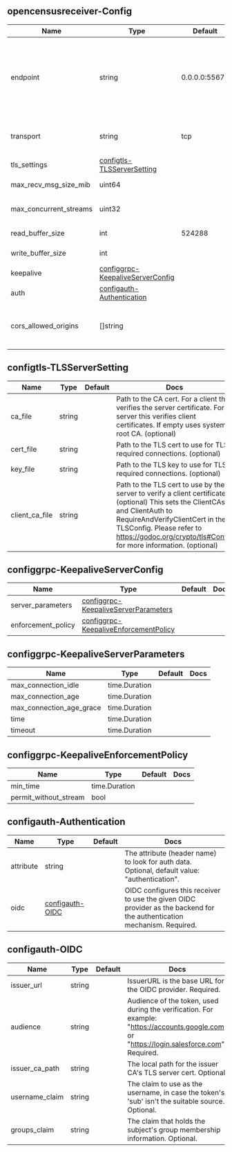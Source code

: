 ## opencensusreceiver-Config

| Name | Type | Default | Docs |
| ---- | ---- | ------- | ---- |
| endpoint |string| 0.0.0.0:55678 | Endpoint configures the address for this network connection. For TCP and UDP networks, the address has the form "host:port". The host must be a literal IP address, or a host name that can be resolved to IP addresses. The port must be a literal port number or a service name. If the host is a literal IPv6 address it must be enclosed in square brackets, as in "[2001:db8::1]:80" or "[fe80::1%zone]:80". The zone specifies the scope of the literal IPv6 address as defined in RFC 4007.  |
| transport |string| tcp | Transport to use. Known protocols are "tcp", "tcp4" (IPv4-only), "tcp6" (IPv6-only), "udp", "udp4" (IPv4-only), "udp6" (IPv6-only), "ip", "ip4" (IPv4-only), "ip6" (IPv6-only), "unix", "unixgram" and "unixpacket".  |
| tls_settings |[configtls-TLSServerSetting](#configtls-TLSServerSetting)| <no value> | Configures the protocol to use TLS. The default value is nil, which will cause the protocol to not use TLS.  |
| max_recv_msg_size_mib |uint64| <no value> | MaxRecvMsgSizeMiB sets the maximum size (in MiB) of messages accepted by the server.  |
| max_concurrent_streams |uint32| <no value> | MaxConcurrentStreams sets the limit on the number of concurrent streams to each ServerTransport. It has effect only for streaming RPCs.  |
| read_buffer_size |int| 524288 | ReadBufferSize for gRPC server. See grpc.ReadBufferSize (https://godoc.org/google.golang.org/grpc#ReadBufferSize).  |
| write_buffer_size |int| <no value> | WriteBufferSize for gRPC server. See grpc.WriteBufferSize (https://godoc.org/google.golang.org/grpc#WriteBufferSize).  |
| keepalive |[configgrpc-KeepaliveServerConfig](#configgrpc-KeepaliveServerConfig)| <no value> | Keepalive anchor for all the settings related to keepalive.  |
| auth |[configauth-Authentication](#configauth-Authentication)| <no value> | Auth for this receiver  |
| cors_allowed_origins |[]string| <no value> | CorsOrigins are the allowed CORS origins for HTTP/JSON requests to grpc-gateway adapter for the OpenCensus receiver. See github.com/rs/cors An empty list means that CORS is not enabled at all. A wildcard (*) can be used to match any origin or one or more characters of an origin.  |

## configtls-TLSServerSetting

| Name | Type | Default | Docs |
| ---- | ---- | ------- | ---- |
| ca_file |string| <no value> | Path to the CA cert. For a client this verifies the server certificate. For a server this verifies client certificates. If empty uses system root CA. (optional)  |
| cert_file |string| <no value> | Path to the TLS cert to use for TLS required connections. (optional)  |
| key_file |string| <no value> | Path to the TLS key to use for TLS required connections. (optional)  |
| client_ca_file |string| <no value> | Path to the TLS cert to use by the server to verify a client certificate. (optional) This sets the ClientCAs and ClientAuth to RequireAndVerifyClientCert in the TLSConfig. Please refer to https://godoc.org/crypto/tls#Config for more information. (optional)  |

## configgrpc-KeepaliveServerConfig

| Name | Type | Default | Docs |
| ---- | ---- | ------- | ---- |
| server_parameters |[configgrpc-KeepaliveServerParameters](#configgrpc-KeepaliveServerParameters)| <no value> |  |
| enforcement_policy |[configgrpc-KeepaliveEnforcementPolicy](#configgrpc-KeepaliveEnforcementPolicy)| <no value> |  |

## configgrpc-KeepaliveServerParameters

| Name | Type | Default | Docs |
| ---- | ---- | ------- | ---- |
| max_connection_idle |time.Duration| <no value> |  |
| max_connection_age |time.Duration| <no value> |  |
| max_connection_age_grace |time.Duration| <no value> |  |
| time |time.Duration| <no value> |  |
| timeout |time.Duration| <no value> |  |

## configgrpc-KeepaliveEnforcementPolicy

| Name | Type | Default | Docs |
| ---- | ---- | ------- | ---- |
| min_time |time.Duration| <no value> |  |
| permit_without_stream |bool| <no value> |  |

## configauth-Authentication

| Name | Type | Default | Docs |
| ---- | ---- | ------- | ---- |
| attribute |string| <no value> | The attribute (header name) to look for auth data. Optional, default value: "authentication".  |
| oidc |[configauth-OIDC](#configauth-OIDC)| <no value> | OIDC configures this receiver to use the given OIDC provider as the backend for the authentication mechanism. Required.  |

## configauth-OIDC

| Name | Type | Default | Docs |
| ---- | ---- | ------- | ---- |
| issuer_url |string| <no value> | IssuerURL is the base URL for the OIDC provider. Required.  |
| audience |string| <no value> | Audience of the token, used during the verification. For example: "https://accounts.google.com" or "https://login.salesforce.com". Required.  |
| issuer_ca_path |string| <no value> | The local path for the issuer CA's TLS server cert. Optional.  |
| username_claim |string| <no value> | The claim to use as the username, in case the token's 'sub' isn't the suitable source. Optional.  |
| groups_claim |string| <no value> | The claim that holds the subject's group membership information. Optional.  |


